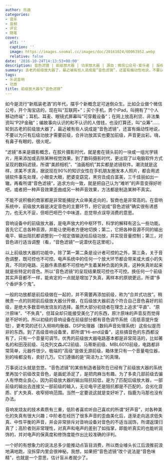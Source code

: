 ```yaml
---
author: 乐迪
categories:
- 音乐
- 音频
- 评论
- 随笔
cover:
  alt: ''
  caption: ''
  image: https://images.soomal.cc/images/doc/20161024/00063952.webp
  relative: false
date: '2016-10-24T14:13:53+08:00'
description: 音色滤镜 | 前级放大器 | 功率放大器 | 源自：微信公众号-爱乐者 | 版权：转载 |  平均/总评分：09.88/79
summary: 古老的前级放大器了，最近被有些人说成是“音色滤镜”，还富有煽动性地说，不要以为只有后级功放才需要前级，合并功放其实也要加前级，声音更出彩。嗨，有鼻子有眼的，很火呢……
tags:
- 乐说音响
- 功放
title: 前级放大器与“音色滤镜”
---
```


如今是流行“新瓶装老酒”的年代，摆乎个新概念足可迷倒众生。比如企业做个微信公号，开个淘宝店的，现在叫“互联网+”；买个手机，弄个iPad，叫拥有了“个人移动终端”；耳机、耳麦、眼镜式屏幕叫“可穿戴设备”；在网上放高利贷、非法集资叫“P2P金融”；编故事向认识的和不认识的人借钱，也没打算还，叫“众筹”……轮到古老的前级放大器了，最近被有些人说成是“音色滤镜”，还富有煽动性地说，不要以为只有后级功放才需要前级，合并功放其实也要加前级，声音更出彩。嗨，有鼻子有眼的，很火呢。

“滤镜”本来是摄影概念，在胶片摄影时代，就是套在镜头前的一块或一组光学镜片，用来添加或去除某种视觉效果。到了数码摄影时代，更出现了以电脑软件方式呈现的数码滤镜，所谓“美颜相机”、“油画相机”其实都是滤镜软件。潮流就是这样，求美不求真，据说现在90%的知识女性在手机朋友圈发本人照片，都会用滤镜软件事先处理，小眼变大眼，肥婆变窈窕，黑穷丑成白富美，三千佳丽如出一辙。再看所谓“音色滤镜”，追求方向一致，就是把自己认为“难听”的声音变得好听吧，或者把一种声音效果歪曲成另一种声音效果，方法都是制造某种不真实。

不能不说积极的商家都是非常能捕捉大众审美走向的，智商也是非常高的。在音响系统中，前级放大器是决定音色的主要环节，把它说成“音色滤镜”确实很有诱惑力，也无大不妥，但咂巴咂巴个中味道，总觉带点误导消费的意思。

音响设备中的前级放大器，是电声放大的中枢环节，科学的解释有这么一些功能。首先它汇总各种音源，并能让使用者方便地切换；第二，它把各种音源不同的输出电平、输出阻抗都调整到一个规定值输送给后级功放，并实现音量控制；第三，对音色进行适当调整（看，“音色滤镜”一说潜伏在这里呢）。

以上前级放大器的功能中，除了第一第二条是设计者可控的之外，第三条，关于音色调整，既可控也不可控。电声系统中的任何一个放大环节都会带来或大或小的失真，不同的电路、元器件素质都不可控地产生着某种负面的失真，这种失真听起来就是些特定的音色。所以“音色滤镜”的呈现结果既可控也不可控。换任何一个前级其实声音都不一样，能肯定的一点就是增加了失真，离样本的原貌更远，所谓“多个香炉多个鬼”。

一般的功放都是前后级做在一起的，并不需要再添加前级，称为“合并式功放”。稍微贵一点的则把前后级放大器分开做，在后级放大器前选个符合自己音色喜好的前级，是绝大多数音响发烧友的选择。虽然大部分初烧者在理念上追求“平直”、“原汁原味”、“不失真”，但耳朵却只能接受美化了的东西，原汁原味的声音反而觉得是不好听的。所以初级的音响设备在前级部分都有音色调节系统（高低音提升旋钮），更考究的还引入频响均衡器、DSP处理器（数码声音处理系统）这些似是而非的东西。到了高级音响设备里，即所谓“Hi-end设备”，这些搞音色的东西都没有了，只有一个音量可调节。优秀的前级放大器电路基本都是非常简洁的，比如著名的和田茂前级、马克列文森JC2前级、马蒂斯前级、MBL6010前级，电路都非常简单，元器件很少。极端的“高级”是做无源前级，箱体里只有一个音量电位器，别的啥都没有，卖好几万。它们遵循的是“简洁为上”的真理。

万事说过头就是忽悠，“音色滤镜”的某些制造者鼓吹在已经有了前级放大器的系统里再加个前级改变音色，是画蛇添足了，是把肉麻当有趣。为了多卖几部前级去骗人有悖商业良心，因为前级放大器的输出阻抗较低，是为了匹配后级放大器，一部前级的输出去连接又一部前级的输入，无论电平还是阻抗都是不匹配的，会劣化音质、扩大失真、收窄频响范围。当然一定要说这就是变好听了，指鹿为马那也没有办法。

音响发烧友的技术素质有三重，低阶者喜欢听自己喜欢的所谓“好声音”，对各种美化的失真有很大兴趣；中阶者在经历了很多声音的歪曲美化后，逐渐走向追求低失真、中性平衡的声音，并会非常排斥对音响设备对音色的不适当润饰，所谓返璞归真了；高阶者则非常理性，对真声和电声的差别了如指掌，即能听真实的也能听润饰的，并对电声的保真度和修饰度能作出比较准确的评判。

一个好的有想象力的说法总多少能推动点盲目消费，所以商业噱头长江后浪推前浪地满地跑，没拆穿内里会很神秘。我想，如果把“音色滤镜”改个说法是“音色味精”，也就是一个意思，估计盲从者就少了。
